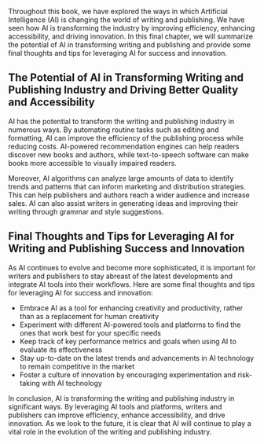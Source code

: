 

Throughout this book, we have explored the ways in which Artificial Intelligence (AI) is changing the world of writing and publishing. We have seen how AI is transforming the industry by improving efficiency, enhancing accessibility, and driving innovation. In this final chapter, we will summarize the potential of AI in transforming writing and publishing and provide some final thoughts and tips for leveraging AI for success and innovation.

The Potential of AI in Transforming Writing and Publishing Industry and Driving Better Quality and Accessibility
----------------------------------------------------------------------------------------------------------------

AI has the potential to transform the writing and publishing industry in numerous ways. By automating routine tasks such as editing and formatting, AI can improve the efficiency of the publishing process while reducing costs. AI-powered recommendation engines can help readers discover new books and authors, while text-to-speech software can make books more accessible to visually impaired readers.

Moreover, AI algorithms can analyze large amounts of data to identify trends and patterns that can inform marketing and distribution strategies. This can help publishers and authors reach a wider audience and increase sales. AI can also assist writers in generating ideas and improving their writing through grammar and style suggestions.

Final Thoughts and Tips for Leveraging AI for Writing and Publishing Success and Innovation
-------------------------------------------------------------------------------------------

As AI continues to evolve and become more sophisticated, it is important for writers and publishers to stay abreast of the latest developments and integrate AI tools into their workflows. Here are some final thoughts and tips for leveraging AI for success and innovation:

* Embrace AI as a tool for enhancing creativity and productivity, rather than as a replacement for human creativity
* Experiment with different AI-powered tools and platforms to find the ones that work best for your specific needs
* Keep track of key performance metrics and goals when using AI to evaluate its effectiveness
* Stay up-to-date on the latest trends and advancements in AI technology to remain competitive in the market
* Foster a culture of innovation by encouraging experimentation and risk-taking with AI technology

In conclusion, AI is transforming the writing and publishing industry in significant ways. By leveraging AI tools and platforms, writers and publishers can improve efficiency, enhance accessibility, and drive innovation. As we look to the future, it is clear that AI will continue to play a vital role in the evolution of the writing and publishing industry.


